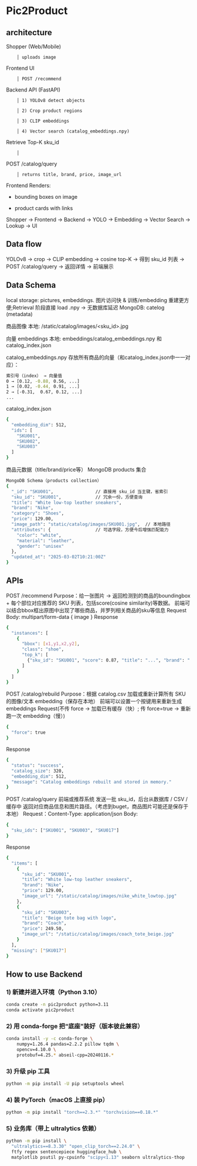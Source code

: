 # Pic2Product

## architecture

Shopper (Web/Mobile)

        │ uploads image

Frontend UI

        │ POST /recommend

Backend API (FastAPI)

        │ 1) YOLOv8 detect objects

        │ 2) Crop product regions

        │ 3) CLIP embeddings

        │ 4) Vector search (catalog_embeddings.npy)


Retrieve Top-K sku_id

        │


POST /catalog/query

        │ returns title, brand, price, image_url


Frontend Renders:

- bounding boxes on image

- product cards with links


Shopper → Frontend → Backend → YOLO → Embedding → Vector Search → Lookup → UI


## Data flow
YOLOv8 → crop → CLIP embedding → cosine top-K → 得到 sku_id 列表 → POST /catalog/query → 返回详情 → 前端展示


## Data Schema
local storage: pictures, embeddings. 图片访问快 & 训练/embedding 重建更方便;Retrieval 阶段直接 load .npy → 无数据库延迟
MongoDB: catelog (metadata)

商品图像
本地: /static/catalog/images/<sku_id>.jpg

向量 embeddings
本地: embeddings/catalog_embeddings.npy 和 catalog_index.json

catalog_embeddings.npy
存放所有商品的向量（和catalog_index.json中一一对应）：
```bash
索引号（index） → 向量值
0 → [0.12, -0.88, 0.56, ...]
1 → [0.02, -0.44, 0.91, ...]
2 → [-0.31,  0.67, 0.12, ...]
...
```

catalog_index.json
```bash
{
  "embedding_dim": 512,
  "ids": [
    "SKU001",
    "SKU002",
    "SKU003"
  ]
}
```


商品元数据（title/brand/price等）
MongoDB products 集合
```bash
MongoDB Schema（products collection）
{
  "_id": "SKU001",                // 直接用 sku_id 当主键，省索引
  "sku_id": "SKU001",             // 冗余一份，方便查询
  "title": "White low-top leather sneakers",
  "brand": "Nike",
  "category": "Shoes",
  "price": 129.00,
  "image_path": "static/catalog/images/SKU001.jpg",  // 本地路径
  "attributes": {                 // 可选字段，方便今后增强匹配能力
    "color": "white",
    "material": "leather",
    "gender": "unisex"
  },
  "updated_at": "2025-03-02T10:21:00Z"
}
```


## APIs

POST /recommend
Purpose：给一张图片 → 返回检测到的商品的boundingbox + 每个部位对应推荐的 SKU 列表，包括score(cosine similarity)等数据。
前端可以结合bbox框出原图中出现了哪些商品，并罗列相关商品的sku等信息
Request Body: multipart/form-data { image }
Response
```bash
{
  "instances": [
    {
      "bbox": [x1,y1,x2,y2],
      "class": "shoe",
      "top_k": [
        {"sku_id": "SKU001", "score": 0.87, "title": "...", "brand": "...", "link": "..."}
      ]
    }
  ]
}
```


POST /catalog/rebuild
Purpose：根据 catalog.csv 加载或重新计算所有 SKU 的图像/文本 embedding（保存在本地）
前端可以设置一个按键用来重新生成embeddings
Request(不传 force → 加载已有缓存（快）; 传 force=true → 重新跑一次 embedding（慢）)
```bash
{
  "force": true
}
```
Response
```bash
{
  "status": "success",
  "catalog_size": 320,
  "embedding_dim": 512,
  "message": "Catalog embeddings rebuilt and stored in memory."
}
```


POST /catalog/query
前端或推荐系统 发送一批 sku_id，后台从数据库 / CSV / 缓存中 返回对应商品信息和图片路径。（考虑到buget，商品图片可能还是保存于本地）
Request：Content-Type: application/json
Body:
```bash
{
  "sku_ids": ["SKU001", "SKU003", "SKU017"]
}
```
Response
```bash
{
  "items": [
    {
      "sku_id": "SKU001",
      "title": "White low-top leather sneakers",
      "brand": "Nike",
      "price": 129.00,
      "image_url": "/static/catalog/images/nike_white_lowtop.jpg"
    },
    {
      "sku_id": "SKU003",
      "title": "Beige tote bag with logo",
      "brand": "Coach",
      "price": 249.50,
      "image_url": "/static/catalog/images/coach_tote_beige.jpg"
    }
  ],
  "missing": ["SKU017"]
}
```


## How to use Backend

### 1) 新建并进入环境（Python 3.10）
```bash
conda create -n pic2product python=3.11
conda activate pic2product
```
### 2) 用 conda-forge 把“底座”装好（版本彼此兼容）
```bash
conda install -y -c conda-forge \
    numpy=1.26.4 pandas=2.2.2 pillow tqdm \
    opencv=4.10.0 \
    protobuf=4.25.* abseil-cpp=20240116.*
```
### 3) 升级 pip 工具
```bash
python -m pip install -U pip setuptools wheel
```
### 4) 装 PyTorch（macOS 上直接 pip）
```bash
python -m pip install "torch==2.3.*" "torchvision==0.18.*"
```
### 5) 业务库（带上 ultralytics 依赖）
```bash
python -m pip install \
  "ultralytics==8.3.30" "open_clip_torch==2.24.0" \
  ftfy regex sentencepiece huggingface_hub \
  matplotlib psutil py-cpuinfo "scipy<1.13" seaborn ultralytics-thop
```
